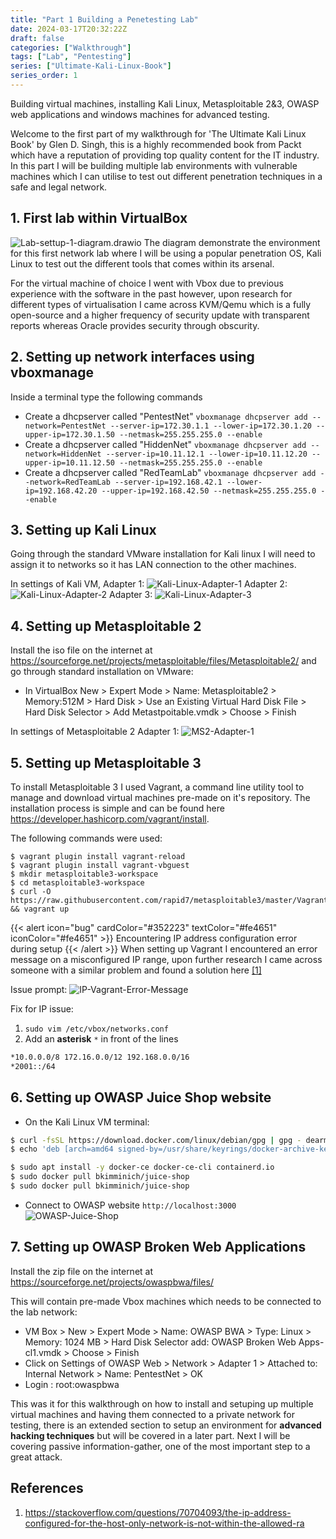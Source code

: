 ```yaml
---
title: "Part 1 Building a Penetesting Lab"
date: 2024-03-17T20:32:22Z
draft: false
categories: ["Walkthrough"]
tags: ["Lab", "Pentesting"]
series: ["Ultimate-Kali-Linux-Book"]
series_order: 1
---
```

Building virtual machines, installing Kali Linux, Metasploitable 2&3, OWASP web applications and windows machines for advanced testing.

Welcome to the first part of my walkthrough for 'The Ultimate Kali Linux Book' by Glen D. Singh, this is a highly recommended book from Packt which have a reputation of providing top quality content for the IT industry. In this part I will be building multiple lab environments with vulnerable machines which I can utilise to test out different penetration techniques in a safe and legal network.
## 1. First lab within VirtualBox

![Lab-settup-1-diagram.drawio](Lab-settup-1-diagram.drawio.png)
The diagram demonstrate the environment for this first network lab where I will be using a popular penetration OS, Kali Linux to test out the different tools that comes within its arsenal. 

For the virtual machine of choice I went with Vbox due to previous experience with the software in the past however, upon research for different types of virtualisation I came across KVM/Qemu which is a fully open-source and a higher frequency of security update with transparent reports whereas Oracle provides security through obscurity. 

## 2. Setting up network interfaces using vboxmanage
Inside a terminal type the following commands
- Create a dhcpserver called "PentestNet" `vboxmanage dhcpserver add --network=PentestNet --server-ip=172.30.1.1 --lower-ip=172.30.1.20 --upper-ip=172.30.1.50 --netmask=255.255.255.0 --enable`
- Create a dhcpserver called "HiddenNet" `vboxmanage dhcpserver add --network=HiddenNet --server-ip=10.11.12.1 --lower-ip=10.11.12.20 --upper-ip=10.11.12.50 --netmask=255.255.255.0 --enable`
- Create a dhcpserver called "RedTeamLab" `vboxmanage dhcpserver add --network=RedTeamLab --server-ip=192.168.42.1 --lower-ip=192.168.42.20 --upper-ip=192.168.42.50 --netmask=255.255.255.0 --enable`

## 3. Setting up Kali Linux
Going through the standard VMware installation for Kali linux I will need to assign it to networks so it has LAN connection to the other machines.

In settings of Kali VM, Adapter 1:
![Kali-Linux-Adapter-1](Kali-Linux-Adapter-1.png)
Adapter 2:
![Kali-Linux-Adapter-2](Kali-Linux-Adapter-2.png)
Adapter 3:
![Kali-Linux-Adapter-3](Kali-Linux-Adapter-3.png)

## 4. Setting up Metasploitable 2 
Install the iso file on the internet at https://sourceforge.net/projects/metasploitable/files/Metasploitable2/ and go through standard installation on VMware:
- In VirtualBox New > Expert Mode > Name: Metasploitable2 > Memory:512M > Hard Disk > Use an Existing Virtual Hard Disk File > Hard Disk Selector > Add Metastpoitable.vmdk > Choose > Finish

In settings of Metasploitable 2 Adapter 1:
![MS2-Adapter-1](MS2-Adapter-1.png)

## 5. Setting up Metasploitable 3
To install Metasploitable 3 I used Vagrant, a command line utility tool to manage and download virtual machines pre-made on it's repository. The installation process is simple and can be found here https://developer.hashicorp.com/vagrant/install.

The following commands were used:
```
$ vagrant plugin install vagrant-reload
$ vagrant plugin install vagrant-vbguest
$ mkdir metasploitable3-workspace
$ cd metasploitable3-workspace
$ curl -O https://raw.githubusercontent.com/rapid7/metasploitable3/master/Vagrantfile && vagrant up
```

{{< alert icon="bug" cardColor="#352223" textColor="#fe4651" iconColor="#fe4651" >}}
Encountering IP address configuration error during setup
{{< /alert >}}
When setting up Vagrant I encountered an error message on a misconfigured IP range, upon further research I came across someone with a similar problem and found a solution here [[1]](#references)

Issue prompt:
![IP-Vagrant-Error-Message](IP-Vagrant-Error-Message.png)

Fix for IP issue:
1. `sudo vim /etc/vbox/networks.conf`
2. Add an **asterisk** `*` in front of the lines
```bash
*10.0.0.0/8 172.16.0.0/12 192.168.0.0/16
*2001::/64
```
## 6. Setting up OWASP Juice Shop website
- On the Kali Linux VM terminal:
```bash
$ curl -fsSL https://download.docker.com/linux/debian/gpg | gpg - dearmor | sudo tee /usr/share/keyrings/docker-archive-keyring.gpg >/dev/null
$ echo 'deb [arch=amd64 signed-by=/usr/share/keyrings/docker-archive-keyring.gpg] https://download.docker.com/linux/debian buster stable' | sudo tee /etc/apt/sources.list.d/docker.list
```
```bash
$ sudo apt install -y docker-ce docker-ce-cli containerd.io
$ sudo docker pull bkimminich/juice-shop
$ sudo docker pull bkimminich/juice-shop
```
- Connect to OWASP website `http://localhost:3000`
![OWASP-Juice-Shop](OWASP-Juice-Shop.png)

## 7. Setting up OWASP Broken Web Applications
Install the zip file on the internet at https://sourceforge.net/projects/owaspbwa/files/ 

This will contain pre-made Vbox machines which needs to be connected to the lab network:

- VM Box > New > Expert Mode > Name: OWASP BWA > Type: Linux > Memory: 1024 MB > Hard Disk Selector add: OWASP Broken Web Apps-cl1.vmdk > Choose > Finish
- Click on Settings of OWASP Web > Network > Adapter 1 > Attached to: Internal Network > Name: PentestNet > OK 
- Login : root:owaspbwa

This was it for this walkthrough on how to install and setuping up multiple virtual machines and having them connected to a private network for testing, there is an extended section to setup an environment for **advanced hacking techniques** but will be covered in a later part. Next I will be covering passive information-gather, one of the most important step to a great attack. 

## References
1. https://stackoverflow.com/questions/70704093/the-ip-address-configured-for-the-host-only-network-is-not-within-the-allowed-ra 
